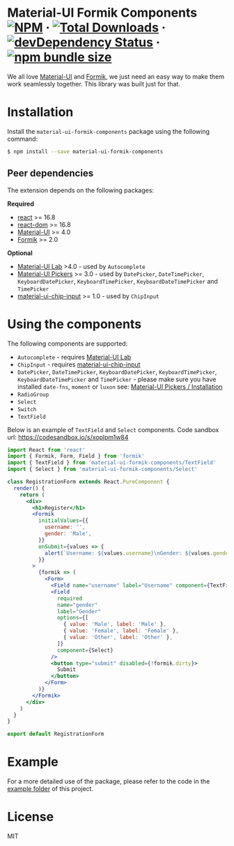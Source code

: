 # Material-UI Formik Components <br/> [![NPM](https://img.shields.io/npm/v/material-ui-formik-components?color=%23177bbb)](https://www.npmjs.com/package/material-ui-formik-components) &middot; [![Total Downloads](https://img.shields.io/npm/dm/material-ui-formik-components?style=flat)](https://www.npmjs.com/package/material-ui-formik-components) &middot; [![devDependency Status](https://david-dm.org/gerhat/material-ui-formik-components/dev-status.svg)](https://david-dm.org/gerhat/material-ui-formik-components?type=dev) &middot; [![npm bundle size](https://img.shields.io/bundlephobia/minzip/material-ui-formik-components)](https://www.npmjs.com/package/material-ui-formik-components)
We all love [Material-UI](https://material-ui.com) and [Formik](https://formik.org), we just need an easy way to make them work seamlessly together. This library was built just for that.

# Installation
Install the `material-ui-formik-components` package using the following command:

```sh
$ npm install --save material-ui-formik-components
```

## Peer dependencies
The extension depends on the following packages:

**Required**
- [react](https://www.npmjs.com/package/react) >= 16.8
- [react-dom](https://www.npmjs.com/package/react-dom) >= 16.8
- [Material-UI](https://material-ui.com) >= 4.0
- [Formik](https://formik.org) >= 2.0

**Optional**
- [Material-UI Lab](https://material-ui.com/components/about-the-lab/) >4.0 - used by `Autocomplete`
- [Material-UI Pickers](https://material-ui-pickers.dev/) >= 3.0 - used by `DatePicker`, `DateTimePicker`, `KeyboardDatePicker`, `KeyboardTimePicker`, `KeyboardDateTimePicker` and `TimePicker`
- [material-ui-chip-input](https://github.com/TeamWertarbyte/material-ui-chip-input) >= 1.0 - used by `ChipInput`

# Using the components
The following components are supported:

- `Autocomplete` - requires [Material-UI Lab](https://material-ui.com/components/about-the-lab/)
- `ChipInput` - requires [material-ui-chip-input](https://github.com/TeamWertarbyte/material-ui-chip-input)
- `DatePicker`, `DateTimePicker`, `KeyboardDatePicker`, `KeyboardTimePicker`, `KeyboardDateTimePicker` and `TimePicker` - please make sure you have installed `date-fns`, `moment` or `luxon` see: [Material-UI Pickers / Installation](https://material-ui-pickers.dev/getting-started/installation)
- `RadioGroup`
- `Select`
- `Switch`
- `TextField`

Below is an example of `TextField` and `Select` components. Code sandbox url: https://codesandbox.io/s/xoplpm1w84

```jsx
import React from 'react'
import { Formik, Form, Field } from 'formik'
import { TextField } from 'material-ui-formik-components/TextField'
import { Select } from 'material-ui-formik-components/Select'

class RegistrationForm extends React.PureComponent {
  render() {
    return (
      <div>
        <h1>Register</h1>
        <Formik
          initialValues={{
            username: '',
            gender: 'Male',
          }}
          onSubmit={values => {
            alert(`Username: ${values.username}\nGender: ${values.gender}`)
          }}
        >
          {formik => (
            <Form>
              <Field name="username" label="Username" component={TextField} />
              <Field
                required
                name="gender"
                label="Gender"
                options={[
                  { value: 'Male', label: 'Male' },
                  { value: 'Female', label: 'Female' },
                  { value: 'Other', label: 'Other' },
                ]}
                component={Select}
              />
              <button type="submit" disabled={!formik.dirty}>
                Submit
              </button>
            </Form>
          )}
        </Formik>
      </div>
    )
  }
}

export default RegistrationForm
```

# Example
For a more detailed use of the package, please refer to the code in the [example folder](https://github.com/gerhat/material-ui-formik-components/tree/master/example) of this project.

# License
MIT
